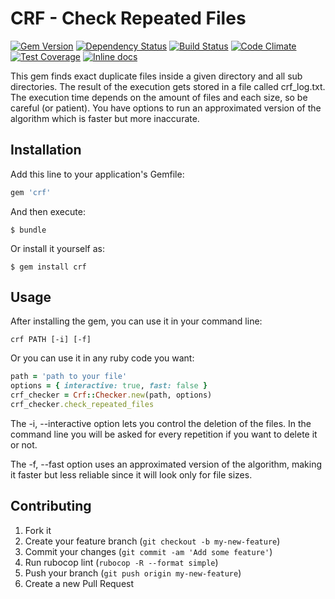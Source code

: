 # CRF - Check Repeated Files
[![Gem Version](https://badge.fury.io/rb/crf.svg)](https://badge.fury.io/rb/crf)
[![Dependency Status](https://gemnasium.com/alebian/crf-ruby.svg)](https://gemnasium.com/alebian/crf-ruby)
[![Build Status](https://travis-ci.org/alebian/crf-ruby.svg)](https://travis-ci.org/alebian/crf-ruby)
[![Code Climate](https://codeclimate.com/github/alebian/crf-ruby/badges/gpa.svg)](https://codeclimate.com/github/alebian/crf-ruby)
[![Test Coverage](https://codeclimate.com/github/alebian/crf-ruby/badges/coverage.svg)](https://codeclimate.com/github/alebian/crf-ruby/coverage)
[![Inline docs](http://inch-ci.org/github/alebian/crf-ruby.svg)](http://inch-ci.org/github/alebian/crf-ruby)

This gem finds exact duplicate files inside a given directory and all sub directories. The result of the execution gets stored in a file called crf_log.txt. The execution time depends on the amount of files and each size, so be careful (or patient). You have options to run an approximated version of the algorithm which is faster but more inaccurate.

## Installation

Add this line to your application's Gemfile:

```ruby
gem 'crf'
```

And then execute:

    $ bundle

Or install it yourself as:

    $ gem install crf

## Usage

After installing the gem, you can use it in your command line:
```
crf PATH [-i] [-f]
```
Or you can use it in any ruby code you want:
```ruby
path = 'path to your file'
options = { interactive: true, fast: false }
crf_checker = Crf::Checker.new(path, options)
crf_checker.check_repeated_files
```
The -i, --interactive option lets you control the deletion of the files. In the command line you will be asked for every repetition if you want to delete it or not.

The -f, --fast option uses an approximated version of the algorithm, making it faster but less reliable since it will look only for file sizes.

## Contributing

1. Fork it
2. Create your feature branch (`git checkout -b my-new-feature`)
3. Commit your changes (`git commit -am 'Add some feature'`)
4. Run rubocop lint (`rubocop -R --format simple`)
5. Push your branch (`git push origin my-new-feature`)
6. Create a new Pull Request
